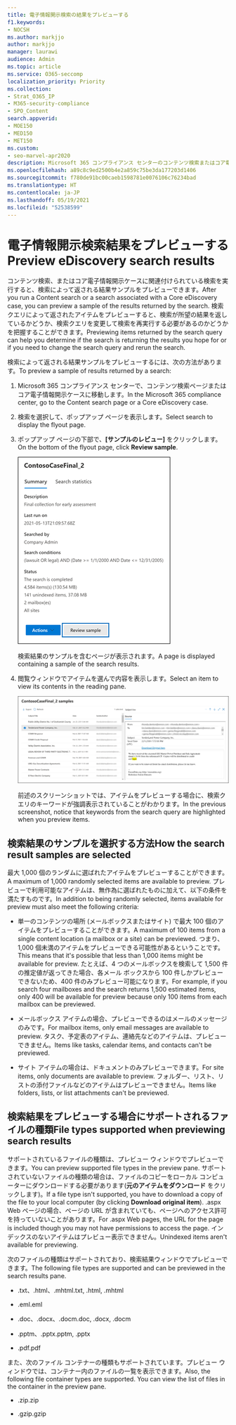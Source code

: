 ```yaml
---
title: 電子情報開示検索の結果をプレビューする
f1.keywords:
- NOCSH
ms.author: markjjo
author: markjjo
manager: laurawi
audience: Admin
ms.topic: article
ms.service: O365-seccomp
localization_priority: Priority
ms.collection:
- Strat_O365_IP
- M365-security-compliance
- SPO_Content
search.appverid:
- MOE150
- MED150
- MET150
ms.custom:
- seo-marvel-apr2020
description: Microsoft 365 コンプライアンス センターのコンテンツ検索またはコア電子情報開示検索によって返される結果サンプルをプレビューします。
ms.openlocfilehash: a89c8c9ed2500b4e2a859c75be3da177203d1406
ms.sourcegitcommit: f780de91bc00caeb1598781e0076106c76234bad
ms.translationtype: HT
ms.contentlocale: ja-JP
ms.lasthandoff: 05/19/2021
ms.locfileid: "52538599"
---
```

# <a name="preview-ediscovery-search-results"></a><span data-ttu-id="88d37-103">電子情報開示検索結果をプレビューする</span><span class="sxs-lookup"><span data-stu-id="88d37-103">Preview eDiscovery search results</span></span>

<span data-ttu-id="88d37-104">コンテンツ検索、またはコア電子情報開示ケースに関連付けられている検索を実行すると、検索によって返される結果サンプルをプレビューできます。</span><span class="sxs-lookup"><span data-stu-id="88d37-104">After you run a Content search or a search associated with a Core eDiscovery case, you can preview a sample of the results returned by the search.</span></span> <span data-ttu-id="88d37-105">検索クエリによって返されたアイテムをプレビューすると、検索が所望の結果を返しているかどうか、検索クエリを変更して検索を再実行する必要があるのかどうかを把握することができます。</span><span class="sxs-lookup"><span data-stu-id="88d37-105">Previewing items returned by the search query can help you determine if the search is returning the results you hope for or if you need to change the search query and rerun the search.</span></span>

<span data-ttu-id="88d37-106">検索によって返される結果サンプルをプレビューするには、次の方法があります。</span><span class="sxs-lookup"><span data-stu-id="88d37-106">To preview a sample of results returned by a search:</span></span>

1. <span data-ttu-id="88d37-107">Microsoft 365 コンプライアンス センターで、コンテンツ検索ページまたはコア電子情報開示ケースに移動します。</span><span class="sxs-lookup"><span data-stu-id="88d37-107">In the Microsoft 365 compliance center, go to the Content search page or a Core eDiscovery case.</span></span>

2. <span data-ttu-id="88d37-108">検索を選択して、ポップアップ ページを表示します。</span><span class="sxs-lookup"><span data-stu-id="88d37-108">Select search to display the flyout page.</span></span>

3. <span data-ttu-id="88d37-109">ポップアップ ページの下部で、**[サンプルのレビュー]** をクリックします。</span><span class="sxs-lookup"><span data-stu-id="88d37-109">On the bottom of the flyout page, click **Review sample**.</span></span>

   ![ポップアップ ページで [サンプルのレビュー] をクリックして結果をプレビューする](../media/PreviewSearchResults1.png)

   <span data-ttu-id="88d37-111">検索結果のサンプルを含むページが表示されます。</span><span class="sxs-lookup"><span data-stu-id="88d37-111">A page is displayed containing a sample of the search results.</span></span>

4. <span data-ttu-id="88d37-112">閲覧ウィンドウでアイテムを選んで内容を表示します。</span><span class="sxs-lookup"><span data-stu-id="88d37-112">Select an item to view its contents in the reading pane.</span></span>

   ![閲覧ウィンドウでアイテムをプレビュー](../media/PreviewSearchResults2.png)

   <span data-ttu-id="88d37-114">前述のスクリーンショットでは、アイテムをプレビューする場合に、検索クエリのキーワードが強調表示されていることがわかります。</span><span class="sxs-lookup"><span data-stu-id="88d37-114">In the previous screenshot, notice that keywords from the search query are highlighted when you preview items.</span></span>

## <a name="how-the-search-result-samples-are-selected"></a><span data-ttu-id="88d37-115">検索結果のサンプルを選択する方法</span><span class="sxs-lookup"><span data-stu-id="88d37-115">How the search result samples are selected</span></span>

<span data-ttu-id="88d37-116">最大 1,000 個のランダムに選ばれたアイテムをプレビューすることができます。</span><span class="sxs-lookup"><span data-stu-id="88d37-116">A maximum of 1,000 randomly selected items are available to preview.</span></span> <span data-ttu-id="88d37-117">プレビューで利用可能なアイテムは、無作為に選ばれたものに加えて、以下の条件を満たすものです。</span><span class="sxs-lookup"><span data-stu-id="88d37-117">In addition to being randomly selected, items available for preview must also meet the following criteria:</span></span>

- <span data-ttu-id="88d37-118">単一のコンテンツの場所 (メールボックスまたはサイト) で最大 100 個のアイテムをプレビューすることができます。</span><span class="sxs-lookup"><span data-stu-id="88d37-118">A maximum of 100 items from a single content location (a mailbox or a site) can be previewed.</span></span> <span data-ttu-id="88d37-119">つまり、1,000 個未満のアイテムをプレビューできる可能性があるということです。</span><span class="sxs-lookup"><span data-stu-id="88d37-119">This means that it's possible that less than 1,000 items might be available for preview.</span></span> <span data-ttu-id="88d37-120">たとえば、4 つのメールボックスを検索して 1,500 件の推定値が返ってきた場合、各メール ボックスから 100 件しかプレビューできないため、400 件のみプレビュー可能になります。</span><span class="sxs-lookup"><span data-stu-id="88d37-120">For example, if you search four mailboxes and the search returns 1,500 estimated items, only 400 will be available for preview because only 100 items from each mailbox can be previewed.</span></span>

- <span data-ttu-id="88d37-121">メールボックス アイテムの場合、プレビューできるのはメールのメッセージのみです。</span><span class="sxs-lookup"><span data-stu-id="88d37-121">For mailbox items, only email messages are available to preview.</span></span> <span data-ttu-id="88d37-122">タスク、予定表のアイテム、連絡先などのアイテムは、プレビューできません。</span><span class="sxs-lookup"><span data-stu-id="88d37-122">Items like tasks, calendar items, and contacts can't be previewed.</span></span>

- <span data-ttu-id="88d37-123">サイト アイテムの場合は、ドキュメントのみプレビューできます。</span><span class="sxs-lookup"><span data-stu-id="88d37-123">For site items, only documents are available to preview.</span></span> <span data-ttu-id="88d37-124">フォルダー、リスト、リストの添付ファイルなどのアイテムはプレビューできません。</span><span class="sxs-lookup"><span data-stu-id="88d37-124">Items like folders, lists, or list attachments can't be previewed.</span></span>

## <a name="file-types-supported-when-previewing-search-results"></a><span data-ttu-id="88d37-125">検索結果をプレビューする場合にサポートされるファイルの種類</span><span class="sxs-lookup"><span data-stu-id="88d37-125">File types supported when previewing search results</span></span>

<span data-ttu-id="88d37-126">サポートされているファイルの種類は、プレビュー ウィンドウでプレビューできます。</span><span class="sxs-lookup"><span data-stu-id="88d37-126">You can preview supported file types in the preview pane.</span></span> <span data-ttu-id="88d37-127">サポートされていないファイルの種類の場合は、ファイルのコピーをローカル コンピューターにダウンロードする必要があります(**元のアイテムをダウンロード** をクリックします)。</span><span class="sxs-lookup"><span data-stu-id="88d37-127">If a file type isn't supported, you have to download a copy of the file to your local computer (by clicking **Download original item**).</span></span> <span data-ttu-id="88d37-128">.aspx Web ページの場合、ページの URL が含まれていても、ページへのアクセス許可を持っていないことがあります。</span><span class="sxs-lookup"><span data-stu-id="88d37-128">For .aspx Web pages, the URL for the page is included though you may not have permissions to access the page.</span></span> <span data-ttu-id="88d37-129">インデックスのないアイテムはプレビュー表示できません。</span><span class="sxs-lookup"><span data-stu-id="88d37-129">Unindexed items aren't available for previewing.</span></span>

<span data-ttu-id="88d37-130">次のファイルの種類はサポートされており、検索結果ウィンドウでプレビューできます。</span><span class="sxs-lookup"><span data-stu-id="88d37-130">The following file types are supported and can be previewed in the search results pane.</span></span>
  
- <span data-ttu-id="88d37-131">.txt、.html、.mhtml</span><span class="sxs-lookup"><span data-stu-id="88d37-131">.txt, .html, .mhtml</span></span>

- <span data-ttu-id="88d37-132">.eml</span><span class="sxs-lookup"><span data-stu-id="88d37-132">.eml</span></span>

- <span data-ttu-id="88d37-133">.doc、.docx、.docm</span><span class="sxs-lookup"><span data-stu-id="88d37-133">.doc, .docx, .docm</span></span>

- <span data-ttu-id="88d37-134">.pptm、.pptx</span><span class="sxs-lookup"><span data-stu-id="88d37-134">.pptm, .pptx</span></span>

- <span data-ttu-id="88d37-135">.pdf</span><span class="sxs-lookup"><span data-stu-id="88d37-135">.pdf</span></span>

<span data-ttu-id="88d37-p107">また、次のファイル コンテナーの種類もサポートされています。プレビュー ウィンドウでは、コンテナー内のファイルの一覧を表示できます。</span><span class="sxs-lookup"><span data-stu-id="88d37-p107">Also, the following file container types are supported. You can view the list of files in the container in the preview pane.</span></span>
  
- <span data-ttu-id="88d37-138">.zip</span><span class="sxs-lookup"><span data-stu-id="88d37-138">.zip</span></span>

- <span data-ttu-id="88d37-139">.gzip</span><span class="sxs-lookup"><span data-stu-id="88d37-139">.gzip</span></span>